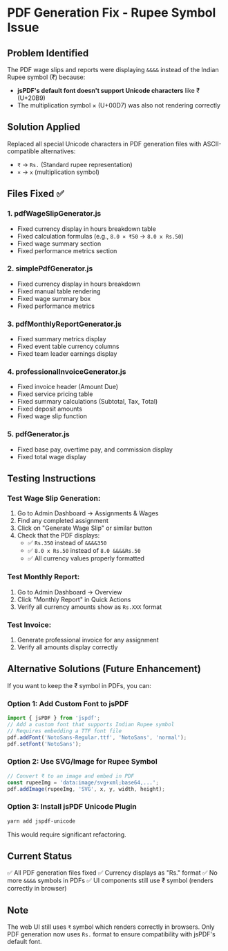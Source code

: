 # PDF Generation Fix - Rupee Symbol Issue

## Problem Identified
The PDF wage slips and reports were displaying `&&&&` instead of the Indian Rupee symbol (₹) because:
- **jsPDF's default font doesn't support Unicode characters** like ₹ (U+20B9)
- The multiplication symbol × (U+00D7) was also not rendering correctly

## Solution Applied
Replaced all special Unicode characters in PDF generation files with ASCII-compatible alternatives:
- `₹` → `Rs.` (Standard rupee representation)
- `×` → `x` (multiplication symbol)

## Files Fixed ✅

### 1. **pdfWageSlipGenerator.js**
- Fixed currency display in hours breakdown table
- Fixed calculation formulas (e.g., `8.0 × ₹50` → `8.0 x Rs.50`)
- Fixed wage summary section
- Fixed performance metrics section

### 2. **simplePdfGenerator.js**
- Fixed currency display in hours breakdown
- Fixed manual table rendering
- Fixed wage summary box
- Fixed performance metrics

### 3. **pdfMonthlyReportGenerator.js**
- Fixed summary metrics display
- Fixed event table currency columns
- Fixed team leader earnings display

### 4. **professionalInvoiceGenerator.js**
- Fixed invoice header (Amount Due)
- Fixed service pricing table
- Fixed summary calculations (Subtotal, Tax, Total)
- Fixed deposit amounts
- Fixed wage slip function

### 5. **pdfGenerator.js**
- Fixed base pay, overtime pay, and commission display
- Fixed total wage display

## Testing Instructions

### Test Wage Slip Generation:
1. Go to Admin Dashboard → Assignments & Wages
2. Find any completed assignment
3. Click on "Generate Wage Slip" or similar button
4. Check that the PDF displays:
   - ✅ `Rs.350` instead of `&&&&350`
   - ✅ `8.0 x Rs.50` instead of `8.0 &&&&Rs.50`
   - ✅ All currency values properly formatted

### Test Monthly Report:
1. Go to Admin Dashboard → Overview
2. Click "Monthly Report" in Quick Actions
3. Verify all currency amounts show as `Rs.XXX` format

### Test Invoice:
1. Generate professional invoice for any assignment
2. Verify all amounts display correctly

## Alternative Solutions (Future Enhancement)

If you want to keep the ₹ symbol in PDFs, you can:

### Option 1: Add Custom Font to jsPDF
```javascript
import { jsPDF } from 'jspdf';
// Add a custom font that supports Indian Rupee symbol
// Requires embedding a TTF font file
pdf.addFont('NotoSans-Regular.ttf', 'NotoSans', 'normal');
pdf.setFont('NotoSans');
```

### Option 2: Use SVG/Image for Rupee Symbol
```javascript
// Convert ₹ to an image and embed in PDF
const rupeeImg = 'data:image/svg+xml;base64,...';
pdf.addImage(rupeeImg, 'SVG', x, y, width, height);
```

### Option 3: Install jsPDF Unicode Plugin
```bash
yarn add jspdf-unicode
```
This would require significant refactoring.

## Current Status
✅ All PDF generation files fixed
✅ Currency displays as "Rs." format
✅ No more `&&&&` symbols in PDFs
✅ UI components still use ₹ symbol (renders correctly in browser)

## Note
The web UI still uses `₹` symbol which renders correctly in browsers. Only PDF generation now uses `Rs.` format to ensure compatibility with jsPDF's default font.
